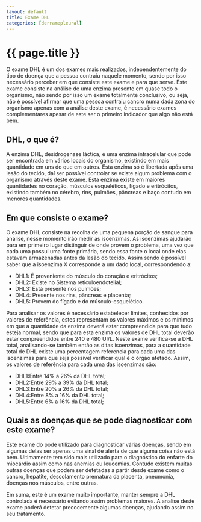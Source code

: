 ```yaml
---
layout: default
title: Exame DHL
categories: [derramepleural]
---
```


# {{ page.title }}

O exame DHL é um dos exames mais realizados, independentemente do tipo de doença que a pessoa contraiu naquele momento, sendo por isso necessário perceber em que consiste este exame e para que serve. Este exame consiste na análise de uma enzima presente em quase todo o organismo, não sendo por isso um exame totalmente conclusivo, ou seja, não é possível afirmar que uma pessoa contraiu cancro numa dada zona do organismo apenas com a análise deste exame, é necessário exames complementares apesar de este ser o primeiro indicador que algo não está bem.

## DHL, o que é?

A enzima DHL, desidrogenase láctica, é uma enzima intracelular que pode ser encontrada em vários locais do organismo, existindo em mais quantidade em uns do que em outros. Esta enzima só é libertada após uma lesão do tecido, daí ser possível controlar se existe algum problema com o organismo através deste exame. Esta enzima existe em maiores quantidades no coração, músculos esqueléticos, fígado e eritrócitos, existindo também no cérebro, rins, pulmões, pâncreas e baço contudo em menores quantidades.

## Em que consiste o exame?

O exame DHL consiste na recolha de uma pequena porção de sangue para análise, nesse momento irão medir as isoenzimas. As isoenzimas ajudarão para em primeiro lugar distinguir de onde provem o problema, uma vez que cada uma possui uma fonte primária, sendo essa fonte o local onde elas estavam armazenadas antes da lesão do tecido. Assim sendo é possível saber que a isoenzima X corresponde a um dado local, correspondendo a:

* DHL1: É proveniente do músculo do coração e eritrócitos;
* DHL2: Existe no Sistema reticuloendotelial;
* DHL3: Está presente nos pulmões;
* DHL4: Presente nos rins, pâncreas e placenta;
* DHL5: Provem do fígado e do músculo-esquelético.

Para analisar os valores é necessário estabelecer limites, conhecidos por valores de referência, estes representam os valores máximos e os mínimos em que a quantidade da enzima deverá estar compreendida para que tudo esteja normal, sendo que para esta enzima os valores de DHL total deverão estar compreendidos entre 240 e 480 UI/L. Neste exame verifica-se a DHL total, analisando-se também então as ditas isoenzimas, para a quantidade total de DHL existe uma percentagem referencia para cada uma das isoenzimas para que seja possível verificar qual é o órgão afetado. Assim, os valores de referência para cada uma das isoenzimas são:

* DHL1:Entre 14% a 26% da DHL total;
* DHL2:Entre 29% a 39% da DHL total;
* DHL3:Entre 20% a 26% da DHL total;
* DHL4:Entre 8% a 16% da DHL total;
* DHL5:Entre 6% a 16% da DHL total;

## Quais as doenças que se pode diagnosticar com este exame?

Este exame do pode utilizado para diagnosticar várias doenças, sendo em algumas delas ser apenas uma sinal de alerta de que alguma coisa não está bem. Ultimamente tem sido mais utilizado para o diagnóstico do enfarte do miocárdio assim como nas anemias ou leucemias. Contudo existem muitas outras doenças que podem ser detetadas a partir desde exame como o cancro, hepatite, descolamento prematura da placenta, pneumonia, doenças nos músculos, entre outras.

Em suma, este é um exame muito importante, manter sempre a DHL controlada é necessário evitando assim problemas maiores. A analise deste exame poderá detetar precocemente algumas doenças, ajudando assim no seu tratamento.
